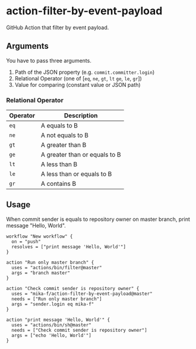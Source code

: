 # action-filter-by-event-payload

GitHub Action that filter by event payload.

## Arguments

You have to pass three arguments.

1. Path of the JSON property (e.g. `commit.committer.login`)
2. Relational Operator (one of [`eq`, `ne`, `gt`, `lt` `ge`, `le`, `gr`])
3. Value for comparing (constant value or JSON path)

### Relational Operator

| Operator | Description                   |
| -------- | ----------------------------- |
| `eq`     | A equals to B                 |
| `ne`     | A not equals to B             |
| `gt`     | A greater than B              |
| `ge`     | A greater than or equals to B |
| `lt`     | A less than B                 |
| `le`     | A less than or equals to B    |
| `gr`     | A contains B                  |

## Usage

When commit sender is equals to repository owner on master branch, print message "Hello, World".

```hcl
workflow "New workflow" {
  on = "push"
  resolves = ["print message 'Hello, World'"]
}

action "Run only master branch" {
  uses = "actions/bin/filter@master"
  args = "branch master"
}

action "Check commit sender is repository owner" {
  uses = "mika-f/action-filter-by-event-payload@master"
  needs = ["Run only master branch"]
  args = "sender.login eq mika-f"
}

action "print message 'Hello, World'" {
  uses = "actions/bin/sh@master"
  needs = ["Check commit sender is repository owner"]
  args = ["echo 'Hello, World'"]
}
```
